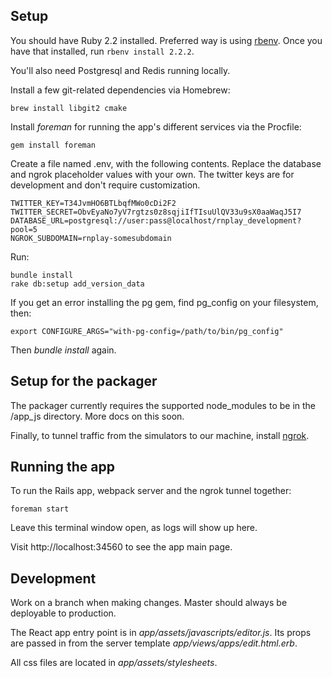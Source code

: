 ## Setup

You should have Ruby 2.2 installed. Preferred way is using [rbenv](https://github.com/sstephenson/rbenv). Once you have that installed, run ```rbenv install 2.2.2```.

You'll also need Postgresql and Redis running locally.

Install a few git-related dependencies via Homebrew:

```
brew install libgit2 cmake
```

Install *foreman* for running the app's different services via the Procfile:

```
gem install foreman
```

Create a file named .env, with the following contents. Replace the database and ngrok placeholder values with your own. The twitter keys are for development and don't require customization.

```
TWITTER_KEY=T34JvmHO6BTLbqfMWo0cDi2F2
TWITTER_SECRET=ObvEyaNo7yV7rgtzs0z8sqjiIfTIsuUlQV33u9sX0aaWaqJ5I7
DATABASE_URL=postgresql://user:pass@localhost/rnplay_development?pool=5
NGROK_SUBDOMAIN=rnplay-somesubdomain
```

Run:

```
bundle install
rake db:setup add_version_data
```

If you get an error installing the pg gem, find pg_config on your filesystem, then:

```
export CONFIGURE_ARGS="with-pg-config=/path/to/bin/pg_config"
```

Then *bundle install* again.

## Setup for the packager

The packager currently requires the supported node_modules to be in the /app_js directory. More docs on this soon.

Finally, to tunnel traffic from the simulators to our machine, install [ngrok](http://ngrok.com).

## Running the app

To run the Rails app, webpack server and the ngrok tunnel together:

```
foreman start
```

Leave this terminal window open, as logs will show up here.

Visit http://localhost:34560 to see the app main page.

## Development

Work on a branch when making changes. Master should always be deployable to production.

The React app entry point is in *app/assets/javascripts/editor.js*. Its props are passed in from the server template *app/views/apps/edit.html.erb*.

All css files are located in *app/assets/stylesheets*.
